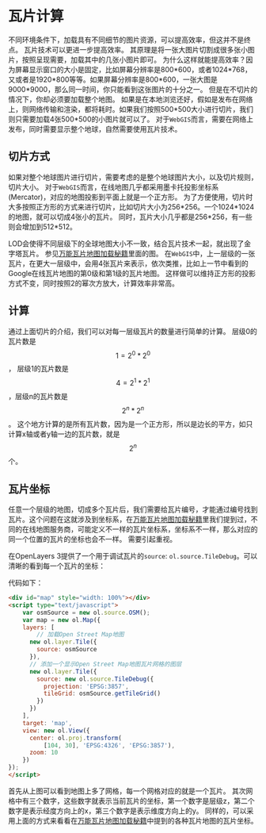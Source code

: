 # 瓦片计算
不同环境条件下，加载具有不同细节的图片资源，可以提高效率，但这并不是终点。 瓦片技术可以更进一步提高效率。 其原理是将一张大图片切割成很多张小图片，按照呈现需要，加载其中的几张小图片即可。 为什么这样就能提高效率？因为屏幕显示窗口的大小是固定，比如屏幕分辨率是800\*600，或者1024\*768，又或者是1920\*800等等。如果屏幕分辨率是800\*600，一张大图是9000\*9000，那么同一时间，你只能看到这张图片的十分之一。 但是在不切片的情况下，你却必须要加载整个地图。 如果是在本地浏览还好，假如是发布在网络上，则网络传输和渲染，都将耗时。如果我们按照500\*500大小进行切片，我们则只需要加载4张500\*500的小图片就可以了。 对于`WebGIS`而言，需要在网络上发布，同时需要显示整个地球，自然需要使用瓦片技术。

## 切片方式
如果对整个地球图片进行切片，需要考虑的是整个地球图片大小，以及切片规则，切片大小。 对于`WebGIS`而言，在线地图几乎都采用墨卡托投影坐标系(Mercator)，对应的地图投影到平面上就是一个正方形。 为了方便使用，切片时大多按照正方形的方式来进行切片，比如切片大小为256\*256。一个1024\*1024的地图，就可以切成4张小的瓦片。 同时，瓦片大小几乎都是256\*256，有一些则会增加到512\*512。

LOD会使得不同层级下的全球地图大小不一致，结合瓦片技术一起，就出现了金字塔瓦片。 参见[万能瓦片地图加载秘籍](../ch05/05-03.md)里面的图。 在`WebGIS`中，上一层级的一张瓦片，在更大一层级中，会用4张瓦片来表示，依次类推，比如上一节中看到的Google在线瓦片地图的第0级和第1级的瓦片地图。 这样做可以维持正方形的投影方式不变，同时按照2的幂次方放大，计算效率非常高。

## 计算
通过上面切片的介绍，我们可以对每一层级瓦片的数量进行简单的计算。 层级0的瓦片数是$$1=2^0*2^0$$， 层级1的瓦片数是$$4=2^1*2^1$$，层级n的瓦片数是$$2^n*2^n$$。 这个地方计算的是所有瓦片数，因为是一个正方形，所以是边长的平方，如只计算x轴或者y轴一边的瓦片数，就是$$2^n$$个。

## 瓦片坐标
任意一个层级的地图，切成多个瓦片后，我们需要给瓦片编号，才能通过编号找到瓦片。这个问题在这就涉及到坐标系，在[万能瓦片地图加载秘籍](../ch05/05-03.md)里我们提到过，不同的在线地图服务商，可能定义不一样的瓦片坐标系，坐标系不一样，那么对应的同一个位置的瓦片的坐标也会不一样。 需要引起重视。

在OpenLayers 3提供了一个用于调试瓦片的`source`: `ol.source.TileDebug`。可以清晰的看到每一个瓦片的坐标：

<head>                  
	<link href="../src/ol3.13.1/ol.css" rel="stylesheet" type="text/css" />
	<script type="text/javascript" src="../src/ol3.13.1/ol.js" charset="utf-8"></script>
</head>
<div id="map" style="width: 100%"></div>
<script type="text/javascript">
	var osmSource = new ol.source.OSM();
	var map = new ol.Map({
	layers: [
	  new ol.layer.Tile({
	    source: osmSource
	  }),
	  new ol.layer.Tile({
	    source: new ol.source.TileDebug({
	      projection: 'EPSG:3857',
	      tileGrid: osmSource.getTileGrid()
	    })
	  })
	],
	target: 'map',
	view: new ol.View({
	  center: ol.proj.transform(
	      [104, 30], 'EPSG:4326', 'EPSG:3857'),
	  zoom: 10
	})
});
</script>

代码如下：

```html
<div id="map" style="width: 100%"></div>
<script type="text/javascript">
	var osmSource = new ol.source.OSM();
	var map = new ol.Map({
	layers: [
		// 加载Open Street Map地图
	  new ol.layer.Tile({
	    source: osmSource
	  }),
	  // 添加一个显示Open Street Map地图瓦片网格的图层
	  new ol.layer.Tile({
	    source: new ol.source.TileDebug({
	      projection: 'EPSG:3857',
	      tileGrid: osmSource.getTileGrid()
	    })
	  })
	],
	target: 'map',
	view: new ol.View({
	  center: ol.proj.transform(
	      [104, 30], 'EPSG:4326', 'EPSG:3857'),
	  zoom: 10
	})
});
</script>
```
首先从上图可以看到地图上多了网格，每一个网格对应的就是一个瓦片。 其次网格中有三个数字，这些数字就表示当前瓦片的坐标，第一个数字是层级z，第二个数字是表示经度方向上的x，第三个数字是表示维度方向上的y。 同样的，可以采用上面的方式来看看在[万能瓦片地图加载秘籍](../ch05/05-03.md)中提到的各种瓦片地图的瓦片坐标。


